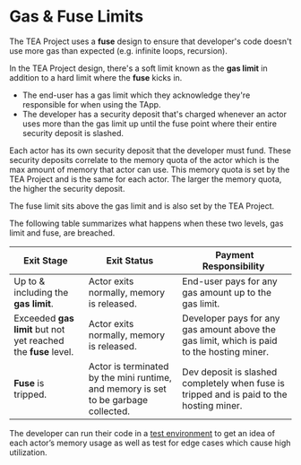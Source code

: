 # Gas & Fuse Limits

The TEA Project uses a **fuse** design to ensure that developer's code doesn't use more gas than expected (e.g. infinite loops, recursion).

In the TEA Project design, there's a soft limit known as the **gas limit** in addition to a hard limit where the **fuse** kicks in. 

- The end-user has a gas limit which they acknowledge they're responsible for when using the TApp.
- The developer has a security deposit that's charged whenever an actor uses more than the gas limit up until the fuse point where their entire security deposit is slashed.

Each actor has its own security deposit that the developer must fund. These security deposits correlate to the memory quota of the actor which is the max amount of memory that actor can use. This memory quota is set by the TEA Project and is the same for each actor. The larger the memory quota, the higher the security deposit.

The fuse limit sits above the gas limit and is also set by the TEA Project.

The following table summarizes what happens when these two levels, gas limit and fuse, are breached.

| Exit Stage  | Exit Status  | Payment Responsibility  |
|---|---|---|
| Up to & including the **gas limit**.  | Actor exits normally, memory is released.  | End-user pays for any gas amount up to the gas limit.  |
| Exceeded **gas limit** but not yet reached the **fuse** level.  | Actor exits normally, memory is released.   | Developer pays for any gas amount above the gas limit, which is paid to the hosting miner.  |
| **Fuse** is tripped.  | Actor is terminated by the mini runtime, and memory is set to be garbage collected.  | Dev deposit is slashed completely when fuse is tripped and is paid to the hosting miner. |

The developer can run their code in a [test environment](local-debug-environment.md) to get an idea of each actor’s memory usage as well as test for edge cases which cause high utilization.